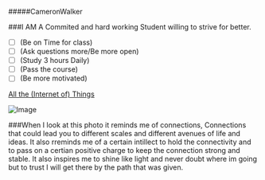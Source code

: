 #####CameronWalker

###I AM A Commited and hard working Student willing to strive for better. 

- [ ] (Be on Time for class)
- [ ] (Ask questions more/Be more open)
- [ ] (Study 3 hours Daily)
- [ ] (Pass the course)
- [ ] (Be more motivated)

[All the (Internet of) Things](https://www.codecademy.com/article/all-the-internet-of-things)

![Image](https://github.com/user-attachments/assets/b5305607-3d25-4847-b1d9-8378d558f7e5)

###When I look at this photo it reminds me of connections, Connections that 
could lead you to different scales and different avenues of life and ideas.
It also rreminds me of a certain intillect to hold the connectivity and to pass on
a certian positive charge to keep the connection strong and stable. It also inspires me 
to shine like light and never doubt where im going but to trust I will get there by the path that 
was given.



